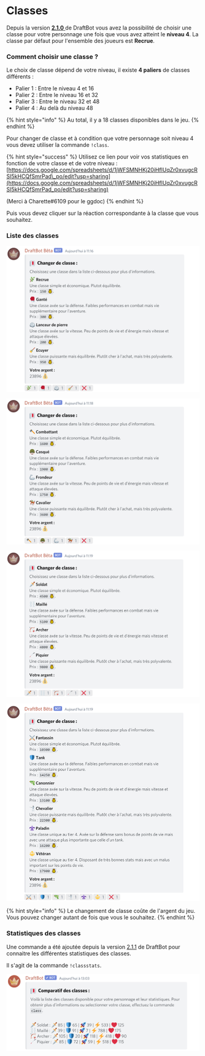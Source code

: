 # Classes

Depuis la version [**2.1.0** ](https://history.draftbot.com/draftbot-v2/2.1.0)de DraftBot vous avez la possibilité de choisir une classe pour votre personnage une fois que vous avez atteint le **niveau 4**. La classe par défaut pour l'ensemble des joueurs est **Recrue**.

### Comment choisir une classe ?

Le choix de classe dépend de votre niveau, il existe **4 paliers** de classes différents :

* Palier 1 : Entre le niveau 4 et 16
* Palier 2 : Entre le niveau 16 et 32
* Palier 3 : Entre le niveau 32 et 48
* Palier 4 : Au delà du niveau 48

{% hint style="info" %}
Au total, il y a 18 classes disponibles dans le jeu.
{% endhint %}

Pour changer de classe et à condition que votre personnage soit niveau 4 vous devez utiliser la commande `!class`.

{% hint style="success" %}
Utilisez ce lien pour voir vos statistiques en fonction de votre classe et de votre niveau : [https://docs.google.com/spreadsheets/d/1jWFSMNHKj20iHflUqZr0xvugcRSI5kHCQfSmrPad\_po/edit?usp=sharing](https://docs.google.com/spreadsheets/d/1jWFSMNHKj20iHflUqZr0xvugcRSI5kHCQfSmrPad_po/edit?usp=sharing)

\(Merci à Charette\#6109 pour le ggdoc\)
{% endhint %}

Puis vous devez cliquer sur la réaction correspondante à la classe que vous souhaitez.

### Liste des classes

![Classes de palier 1](../.gitbook/assets/classes-tier-1.png)

![Classes de palier 2](../.gitbook/assets/classes-tier-2.png)

![Classes de palier 3](../.gitbook/assets/classes-tier-3.png)

![Classes de palier 4](../.gitbook/assets/classes-tier-4.png)

{% hint style="info" %}
Le changement de classe coûte de l'argent du jeu. Vous pouvez changer autant de fois que vous le souhaitez.
{% endhint %}

### Statistiques des classes

Une commande a été ajoutée depuis la version [2.1.1](https://history.draftbot.com/draftbot-v2/2.1.1) de DraftBot pour connaitre les différentes statistiques des classes.

Il s'agit de la commande `!classstats`.

![Statistiques des classes](../.gitbook/assets/stats-de-classes.png)

